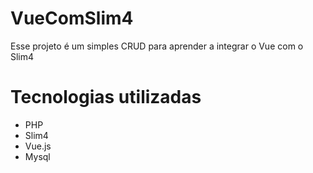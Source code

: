 # VueComSlim4

Esse projeto é um simples CRUD para aprender a integrar o Vue com o Slim4

# Tecnologias utilizadas

- PHP
- Slim4
- Vue.js
- Mysql 
